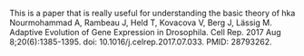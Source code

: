 This is a paper that is really useful for understanding the basic theory of hka
Nourmohammad A, Rambeau J, Held T, Kovacova V, Berg J, Lässig M. Adaptive Evolution of Gene Expression in Drosophila. Cell Rep. 2017 Aug 8;20(6):1385-1395. doi: 10.1016/j.celrep.2017.07.033. PMID: 28793262.
